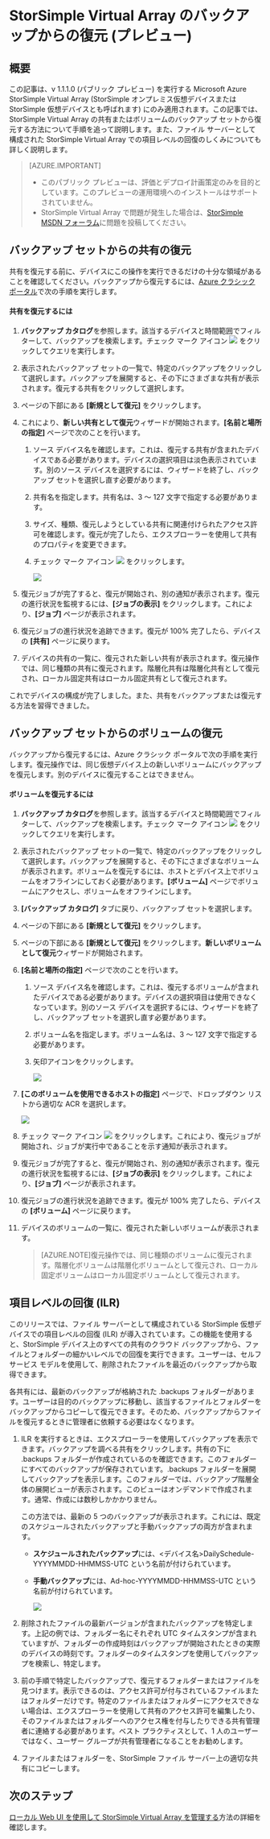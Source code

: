 <properties
   pageTitle="StorSimple Virtual Array のバックアップからの復元 (プレビュー)"
   description="StorSimple Virtual Array のバックアップを復元する方法について詳しく説明します。"
   services="storsimple"
   documentationCenter="NA"
   authors="alkohli"
   manager="carmonm"
   editor=""/>

<tags
   ms.service="storsimple"
   ms.devlang="NA"
   ms.topic="article"
   ms.tgt_pltfrm="NA"
   ms.workload="NA"
   ms.date="01/14/2016"
   ms.author="alkohli"/>

# StorSimple Virtual Array のバックアップからの復元 (プレビュー)

## 概要 

この記事は、v 1.1.1.0 (パブリック プレビュー) を実行する Microsoft Azure StorSimple Virtual Array (StorSimple オンプレミス仮想デバイスまたはStorSimple 仮想デバイスとも呼ばれます) にのみ適用されます。この記事では、StorSimple Virtual Array の共有またはボリュームのバックアップ セットから復元する方法について手順を追って説明します。また、ファイル サーバーとして構成された StorSimple Virtual Array での項目レベルの回復のしくみについても詳しく説明します。

> [AZURE.IMPORTANT]
> 
> - このパブリック プレビューは、評価とデプロイ計画策定のみを目的としています。このプレビューの運用環境へのインストールはサポートされていません。
> - StorSimple Virtual Array で問題が発生した場合は、[StorSimple MSDN フォーラム](https://social.msdn.microsoft.com/Forums/ja-JP/home?forum=StorSimple)に問題を投稿してください。


## バックアップ セットからの共有の復元


共有を復元する前に、デバイスにこの操作を実行できるだけの十分な領域があることを確認してください。バックアップから復元するには、[Azure クラシック ポータル](https://manage.windowsazure.com/)で次の手順を実行します。

#### 共有を復元するには

1.  **バックアップ カタログ**を参照します。該当するデバイスと時間範囲でフィルターして、バックアップを検索します。チェック マーク アイコン ![](./media/storsimple-ova-restore/image1.png) をクリックしてクエリを実行します。


1.  表示されたバックアップ セットの一覧で、特定のバックアップをクリックして選択します。バックアップを展開すると、その下にさまざまな共有が表示されます。復元する共有をクリックして選択します。

2.  ページの下部にある **[新規として復元]** をクリックします。

3.  これにより、**新しい共有として復元**ウィザードが開始されます。**[名前と場所の指定]** ページで次のことを行います。


	1.  ソース デバイス名を確認します。これは、復元する共有が含まれたデバイスである必要があります。デバイスの選択項目は淡色表示されています。別のソース デバイスを選択するには、ウィザードを終了し、バックアップ セットを選択し直す必要があります。

	2.  共有名を指定します。共有名は、3 ～ 127 文字で指定する必要があります。

	3.  サイズ、種類、復元しようとしている共有に関連付けられたアクセス許可を確認します。復元が完了したら、エクスプローラーを使用して共有のプロパティを変更できます。

	4.  チェック マーク アイコン ![](./media/storsimple-ova-restore/image1.png) をクリックします。

		![](./media/storsimple-ova-restore/image9.png)

1.  復元ジョブが完了すると、復元が開始され、別の通知が表示されます。復元の進行状況を監視するには、**[ジョブの表示]** をクリックします。これにより、**[ジョブ]** ページが表示されます。

2.  復元ジョブの進行状況を追跡できます。復元が 100% 完了したら、デバイスの **[共有]** ページに戻ります。

3.  デバイスの共有の一覧に、復元された新しい共有が表示されます。復元操作では、同じ種類の共有に復元されます。階層化共有は階層化共有として復元され、ローカル固定共有はローカル固定共有として復元されます。

これでデバイスの構成が完了しました。また、共有をバックアップまたは復元する方法を習得できました。


## バックアップ セットからのボリュームの復元


バックアップから復元するには、Azure クラシック ポータルで次の手順を実行します。復元操作では、同じ仮想デバイス上の新しいボリュームにバックアップを復元します。別のデバイスに復元することはできません。

#### ボリュームを復元するには

1.  **バックアップ カタログ**を参照します。該当するデバイスと時間範囲でフィルターして、バックアップを検索します。チェック マーク アイコン ![](./media/storsimple-ova-restore/image1.png) をクリックしてクエリを実行します。

2.  表示されたバックアップ セットの一覧で、特定のバックアップをクリックして選択します。バックアップを展開すると、その下にさまざまなボリュームが表示されます。ボリュームを復元するには、ホストとデバイス上でボリュームをオフラインにしておく必要があります。**[ボリューム]** ページでボリュームにアクセスし、ボリュームをオフラインにします。

3.  **[バックアップ カタログ]** タブに戻り、バックアップ セットを選択します。

4.  ページの下部にある **[新規として復元]** をクリックします。

5.  ページの下部にある **[新規として復元]** をクリックします。**新しいボリュームとして復元**ウィザードが開始されます。

1.  **[名前と場所の指定]** ページで次のことを行います。


	1.  ソース デバイス名を確認します。これは、復元するボリュームが含まれたデバイスである必要があります。デバイスの選択項目は使用できなくなっています。別のソース デバイスを選択するには、ウィザードを終了し、バックアップ セットを選択し直す必要があります。

	2.  ボリューム名を指定します。ボリューム名は、3 ～ 127 文字で指定する必要があります。

	3.  矢印アイコンをクリックします。

		![](./media/storsimple-ova-restore/image12.png)

1.  **[このボリュームを使用できるホストの指定]** ページで、ドロップダウン リストから適切な ACR を選択します。

	![](./media/storsimple-ova-restore/image13.png)

1.  チェック マーク アイコン ![](./media/storsimple-ova-restore/image1.png) をクリックします。これにより、復元ジョブが開始され、ジョブが実行中であることを示す通知が表示されます。

2.  復元ジョブが完了すると、復元が開始され、別の通知が表示されます。復元の進行状況を監視するには、**[ジョブの表示]** をクリックします。これにより、**[ジョブ]** ページが表示されます。

3.  復元ジョブの進行状況を追跡できます。復元が 100% 完了したら、デバイスの **[ボリューム]** ページに戻ります。

4.  デバイスのボリュームの一覧に、復元された新しいボリュームが表示されます。

	> [AZURE.NOTE]復元操作では、同じ種類のボリュームに復元されます。階層化ボリュームは階層化ボリュームとして復元され、ローカル固定ボリュームはローカル固定ボリュームとして復元されます。

## 項目レベルの回復 (ILR)


このリリースでは、ファイル サーバーとして構成されている StorSimple 仮想デバイスでの項目レベルの回復 (ILR) が導入されています。この機能を使用すると、StorSimple デバイス上のすべての共有のクラウド バックアップから、ファイルとフォルダーの細かいレベルでの回復を実行できます。ユーザーは、セルフサービス モデルを使用して、削除されたファイルを最近のバックアップから取得できます。

各共有には、最新のバックアップが格納された .backups フォルダーがあります。ユーザーは目的のバックアップに移動し、該当するファイルとフォルダーをバックアップからコピーして復元できます。そのため、バックアップからファイルを復元するときに管理者に依頼する必要はなくなります。

1.  ILR を実行するときは、エクスプローラーを使用してバックアップを表示できます。バックアップを調べる共有をクリックします。共有の下に .backups フォルダーが作成されているのを確認できます。このフォルダーにすべてのバックアップが保存されています。.backups フォルダーを展開してバックアップを表示します。このフォルダーでは、バックアップ階層全体の展開ビューが表示されます。このビューはオンデマンドで作成されます。通常、作成には数秒しかかかりません。

	この方法では、最新の 5 つのバックアップが表示されます。これには、既定のスケジュールされたバックアップと手動バックアップの両方が含まれます。

	
	-   **スケジュールされたバックアップ**には、&lt;デバイス名&gt;DailySchedule-YYYYMMDD-HHMMSS-UTC という名前が付けられています。

	-   **手動バックアップ**には、Ad-hoc-YYYYMMDD-HHMMSS-UTC という名前が付けられています。
	
		![](./media/storsimple-ova-restore/image14.png)

1.  削除されたファイルの最新バージョンが含まれたバックアップを特定します。上記の例では、フォルダー名にそれぞれ UTC タイムスタンプが含まれていますが、フォルダーの作成時刻はバックアップが開始されたときの実際のデバイスの時刻です。フォルダーのタイムスタンプを使用してバックアップを検索し、特定します。

2.  前の手順で特定したバックアップで、復元するフォルダーまたはファイルを見つけます。表示できるのは、アクセス許可が付与されているファイルまたはフォルダーだけです。特定のファイルまたはフォルダーにアクセスできない場合は、エクスプローラーを使用して共有のアクセス許可を編集したり、そのファイルまたはフォルダーへのアクセス権を付与したりできる共有管理者に連絡する必要があります。ベスト プラクティスとして、1 人のユーザーではなく、ユーザー グループが共有管理者になることをお勧めします。

3.  ファイルまたはフォルダーを、StorSimple ファイル サーバー上の適切な共有にコピーします。


## 次のステップ

[ローカル Web UI を使用して StorSimple Virtual Array を管理する](storsimple-ova-web-ui-admin.md)方法の詳細を確認します。

<!---HONumber=AcomDC_0121_2016-->